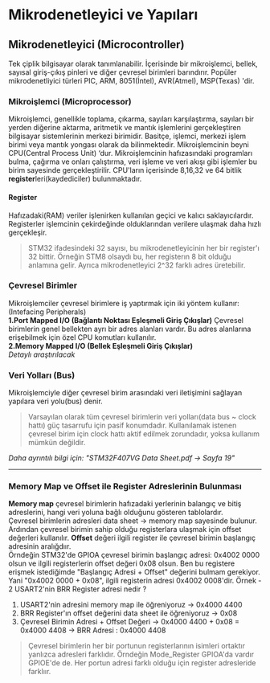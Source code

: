 # Mikrodenetleyici ve Yapıları
## Mikrodenetleyici (Microcontroller)
Tek çiplik bilgisayar olarak tanımlanabilir. İçerisinde bir mikroişlemci, bellek, sayısal giriş-çıkış pinleri ve diğer çevresel birimleri 
barındırır. Popüler mikrodenetliyici türleri PIC, ARM, 8051(İntel), AVR(Atmel), MSP(Texas) 'dir. 

### Mikroişlemci (Microprocessor)
Mikroişlemci, genellikle toplama, çıkarma, sayıları karşılaştırma, sayıları bir yerden diğerine aktarma, aritmetik ve mantık işlemlerini 
gerçekleştiren bilgisayar sistemlerinin merkezi birimidir. Basitçe, işlemci, merkezi işlem birimi veya mantık yongası olarak da bilinmektedir.
Mikroişlemcinin beyni CPU(Central Process Unit) ‘dur. Mikroişlemcinin hafızasındaki programları bulma, çağırma ve onları çalıştırma, veri işleme 
ve veri akışı gibi işlemler bu birim sayesinde gerçekleştirilir. CPU'ların içerisinde 8,16,32 ve 64 bitlik **register**leri(kaydediciler) 
bulunmaktadır.

#### Register
Hafızadaki(RAM) veriler işlenirken kullanılan geçici ve kalıcı saklayıcılardır. Registerler işlemcinin çekirdeğinde olduklarından verilere 
ulaşmak daha hızlı gerçekleşir.

> STM32 ifadesindeki 32 sayısı, bu mikrodenetleyicinin her bir register'ı 32 bittir. Örneğin STM8 olsaydı bu, her registerın 8 bit olduğu 
> anlamına gelir. Ayrıca mikrodenetleyici 2^32 farklı adres üretebilir.

### Çevresel Birimler  
Mikroişlemciler çevresel birimlere iş yaptırmak için iki yöntem kullanır: (Intefacing Peripherals)     
**1.Port Mapped I/O (Bağlantı Noktası Eşleşmeli Giriş Çıkışlar)**
Çevresel birimlerin genel bellekten ayrı bir adres alanları vardır. Bu adres alanlarına erişebilmek için özel CPU komutları kullanılır.      
**2.Memory Mapped I/O  (Bellek Eşleşmeli Giriş Çıkışlar)**      
_Detaylı araştırılacak_    

### Veri Yolları (Bus)
Mikroişlemciyle diğer çevresel birim arasındaki veri iletişimini sağlayan yapılara veri yolu(bus) denir. 
 
> Varsayılan olarak tüm çevresel birimlerin veri yolları(data bus ~ clock hattı) güç tasarrufu için pasif 
> konumdadır. Kullanılamak istenen çevresel birim için clock hattı aktif edilmek zorundadır, yoksa kullanım 
> mümkün değildir. 

_Daha ayrıntılı bilgi için: "STM32F407VG Data Sheet.pdf -> Sayfa 19"_

---

### Memory Map ve Offset ile Register Adreslerinin Bulunması 
**Memory map** çevresel birimlerin hafızadaki yerlerinin balangıç ve bitiş adreslerini, hangi veri yoluna bağlı olduğunu gösteren tablolardır.   
Çevresel birimlerin adresleri data sheet -> memory map sayesinde bulunur. Ardından çevresel birimin sahip olduğu registerlara ulaşmak için offset 
değerleri kullanılır. **Offset** değeri ilgili register ile çevresel birimin başlangıç adresinin aralığdıır.  
Örndeğin STM32'de GPIOA çevresel birimin başlangıç adresi: 0x4002 0000 olsun ve ilgili registerlerin offset değeri 0x08 olsun. Ben bu registere 
erişmek istediğimde "Başlangıç Adresi + Offset" değerini bulmam gerekiyor. Yani "0x4002 0000 + 0x08", ilgili registerin adresi 0x4002 0008'dir. 
Örnek - 2 
USART2'nin BRR Register adresi nedir ? 
1. USART2'nin adresini memory map ile öğreniyoruz               -> 0x4000 4400
2. BRR Register'ın offset değerini data sheet ile öğreniyoruz   -> 0x08
3. Çevresel Birimin Adresi + Offset Değeri                      -> 0x4000 4400 + 0x08 = 0x4000 4408 -> BRR Adresi : 0x4000 4408 

> Çevresel birimlerin her bir portunun registerlarının isimleri ortaktır yanlızca adresleri farklıdır.
> Örndeğin Mode_Register GPIOA'da vardır GPIOE'de de. Her portun adresi farklı olduğu için register adresleride farklıır. 
